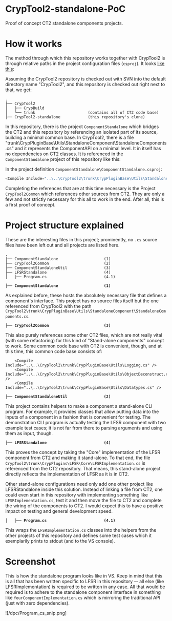 # CrypTool2-standalone-PoC

Proof of concept CT2 standalone components projects.

# How it works

The method through which this repository works together with CrypTool2 is through relative paths in the project configuration files (`csproj`). It looks [like this](https://github.com/simlei/CrypTool2-standalone-PoC/blob/4bb7dd819a0248e34b06aa204161f15860caa44f/ComponentStandalone/ComponentStandalone.csproj#L66):

Assuming the CrypTool2 repository is checked out with SVN into the default directory name "CrypTool2", and this repository is checked out right next to that, we get:

```
.
├── CrypTool2
│   ├── CrypBuild
│   └── trunk                       (contains all of CT2 code base)
├── CrypTool2-standalone            (this repository's clone)
```

In this repository, there is the project `ComponentStandalone` which bridges the CT2 and this repository by referencing an isolated part of its source, building a minimal common base. In CrypTool2, there is a file "trunk\CrypPluginBase\Utils\StandaloneComponent\StandaloneComponents.cs" and it represents the ComponentAPI on a minimal level. It in itself has no dependencies on CT2 classes. It is referenced in the `ComponentStandalone` project of this repository like this:

In the project definition `ComponentStandalone\ComponentStandalone.csproj`:
```cs
<Compile Include="..\..\CrypTool2\trunk\CrypPluginBase\Utils\StandaloneComponent\StandaloneComponents.cs" />
```

Completing the references that are at this time necessary is the Project `CrypTool2Common` which references other sources from CT2. They are only a few and not strictly necessary for this all to work in the end. After all, this is a first proof of concept.

# Project structure explained

These are the interesting files in this project; prominently, no `.cs` source files have been left out and all projects are listed here.

```
.
├── ComponentStandalone                    (1)
├── CrypTool2Common                        (2)
├── ComponentStandaloneUtil                (3)
├── LFSRStandalone                         (4)
│   ├── Program.cs                         (4.1)
```



**`├── ComponentStandalone                    (1)`**

As explained before, these hosts the absolutely necessary file that defines a component's interface. This project has no source files itself but the one referenced from CrypTool2 with the path `CrypTool2\trunk\CrypPluginBase\Utils\StandaloneComponent\StandaloneComponents.cs`.


**`├── CrypTool2Common                        (3)`**

This also purely references some other CT2 files, which are not really vital (with some refactoring) for this kind of "Stand-alone components" concept to work. Some common code base with CT2 is convenient, though, and at this time, this common code base consists of:

```
    <Compile Include="..\..\CrypTool2\trunk\CrypPluginBase\Utils\Logging.cs" />
    <Compile Include="..\..\CrypTool2\trunk\CrypPluginBase\Utils\ObjectDeconstruct.cs" />
    <Compile Include="..\..\CrypTool2\trunk\CrypPluginBase\Utils\Datatypes.cs" />
```

**`├── ComponentStandaloneUtil                (2)`**

This project contains helpers to make a component a stand-alone CLI program. For example, it provides classes that allow putting data into the inputs of a component in a fashion that is convenient for testing. The demonstration CLI program is actually testing the LFSR component with two example test cases; it is not far from there to parsing arguments and using them as input, though.

**`├── LFSRStandalone                         (4)`**
 
This proves the concept by taking the "Core" implementation of the LFSR component from CT2 and making it stand-alone. To that end, the file `CrypTool2\trunk\CrypPlugins\LFSR\Core\LFSRImplementation.cs` is referenced from the CT2 repository. That means, this stand-alone project directly reflects the implementation of LFSR as it is in CT2.

Other stand-alone configurations need only add one other project like LFSRStandalone inside this solution. Instead of linking a file from CT2, one could even start in this repository with implementing something like `LFSRImplementation.cs`, test it and then move the file to CT2 and complete the wiring of the components to CT2. I would expect this to have a positive impact on testing and general development speed.

**`│   ├── Program.cs                         (4.1)`**

This wraps the `LFSRImplementation.cs` classes into the helpers from the other projects of this repository and defines some test cases which it exemplarily prints to stdout (and to the VS console).


# Screenshot

This is how the standalone program looks like in VS. Keep in mind that this is all that has been written specific to LFSR in this repository -- all else (like LFSRImplementation) is required to be written in any case. All that would be required is to adhere to the standalone component interface in something like `YourComponentImplementation.cs` which is mirroring the traditional API (just with zero dependencies).

![/dpc/Program_cs_snip.png]
